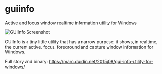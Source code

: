 # guiinfo
Active and focus window realtime information utility for Windows

![GUIInfo Screenshot](https://marc.durdin.net/wp-content/uploads/2015/08/gui-info-image.png)

GUIInfo is a tiny little utility that has a narrow purpose: it shows, in realtime, the current active, focus, foreground and capture window information for Windows.

Full story and binary: https://marc.durdin.net/2015/08/gui-info-utility-for-windows/
